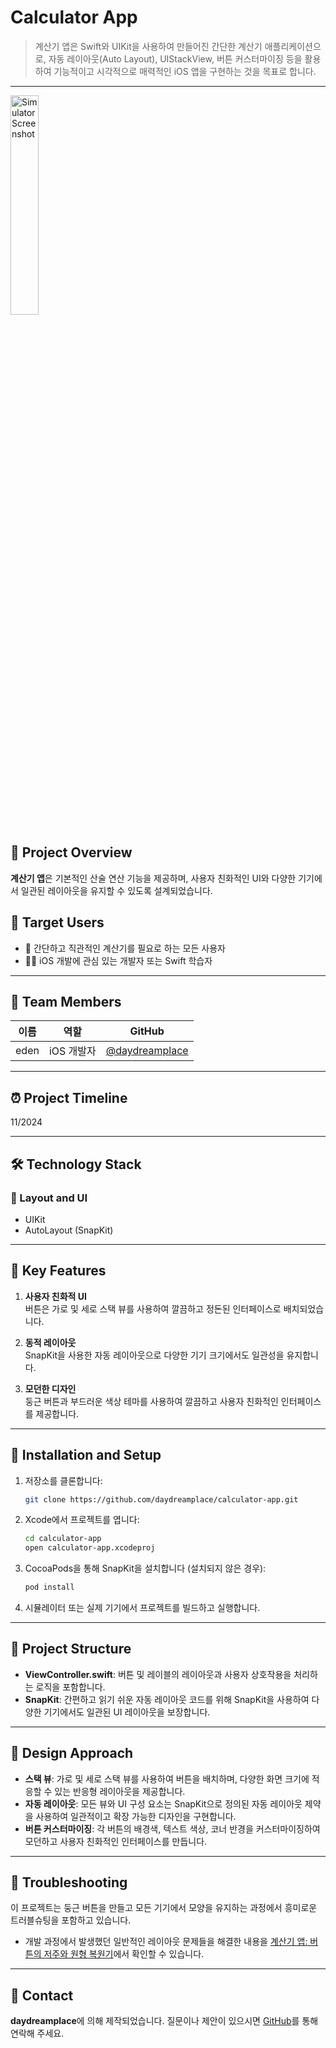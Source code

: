 # Calculator App

> 계산기 앱은 Swift와 UIKit을 사용하여 만들어진 간단한 계산기 애플리케이션으로, 자동 레이아웃(Auto Layout), UIStackView, 버튼 커스터마이징 등을 활용하여 기능적이고 시각적으로 매력적인 iOS 앱을 구현하는 것을 목표로 합니다.

---
<p align="">
  <img src="https://github.com/user-attachments/assets/b6bcc689-3bde-4ca2-827a-0ce0e9be7887" alt="Simulator Screenshot" style="width: 30%;">
</p>

## 📝 Project Overview

**계산기 앱**은 기본적인 산술 연산 기능을 제공하며, 사용자 친화적인 UI와 다양한 기기에서 일관된 레이아웃을 유지할 수 있도록 설계되었습니다.

## 🎯 Target Users
- 📱 간단하고 직관적인 계산기를 필요로 하는 모든 사용자
- 👨‍💻 iOS 개발에 관심 있는 개발자 또는 Swift 학습자

---

## 👥 Team Members
| 이름      | 역할       | GitHub                           |
| -------- | -------- | --------------------------------- |
| eden   | iOS 개발자 | [@daydreamplace](https://github.com/daydreamplace) |

---

## ⏰ Project Timeline
11/2024

---

## 🛠️ Technology Stack

### 🎨 Layout and UI
- UIKit
- AutoLayout (SnapKit)

---

## 📱 Key Features

1. **사용자 친화적 UI**  
   버튼은 가로 및 세로 스택 뷰를 사용하여 깔끔하고 정돈된 인터페이스로 배치되었습니다.

2. **동적 레이아웃**  
   SnapKit을 사용한 자동 레이아웃으로 다양한 기기 크기에서도 일관성을 유지합니다.

3. **모던한 디자인**  
   둥근 버튼과 부드러운 색상 테마를 사용하여 깔끔하고 사용자 친화적인 인터페이스를 제공합니다.

---

## 🚀 Installation and Setup

1. 저장소를 클론합니다:
    ```sh
    git clone https://github.com/daydreamplace/calculator-app.git
    ```
2. Xcode에서 프로젝트를 엽니다:
    ```sh
    cd calculator-app
    open calculator-app.xcodeproj
    ```
3. CocoaPods을 통해 SnapKit을 설치합니다 (설치되지 않은 경우):
    ```sh
    pod install
    ```
4. 시뮬레이터 또는 실제 기기에서 프로젝트를 빌드하고 실행합니다.

---

## 📂 Project Structure

- **ViewController.swift**: 버튼 및 레이블의 레이아웃과 사용자 상호작용을 처리하는 로직을 포함합니다.
- **SnapKit**: 간편하고 읽기 쉬운 자동 레이아웃 코드를 위해 SnapKit을 사용하여 다양한 기기에서도 일관된 UI 레이아웃을 보장합니다.

---

## 🎨 Design Approach

- **스택 뷰**: 가로 및 세로 스택 뷰를 사용하여 버튼을 배치하며, 다양한 화면 크기에 적응할 수 있는 반응형 레이아웃을 제공합니다.
- **자동 레이아웃**: 모든 뷰와 UI 구성 요소는 SnapKit으로 정의된 자동 레이아웃 제약을 사용하여 일관적이고 확장 가능한 디자인을 구현합니다.
- **버튼 커스터마이징**: 각 버튼의 배경색, 텍스트 색상, 코너 반경을 커스터마이징하여 모던하고 사용자 친화적인 인터페이스를 만듭니다.

---

## 🔧 Troubleshooting

이 프로젝트는 둥근 버튼을 만들고 모든 기기에서 모양을 유지하는 과정에서 흥미로운 트러블슈팅을 포함하고 있습니다.
- 개발 과정에서 발생했던 일반적인 레이아웃 문제들을 해결한 내용을 [계산기 앱: 버튼의 저주와 원형 복원기](https://velog.io/@daydreamplace/TIL-%EA%B3%84%EC%82%B0%EA%B8%B0-%EC%95%B1-UI-%ED%8A%B8%EB%9F%AC%EB%B8%94%EC%8A%88%ED%8C%85)에서 확인할 수 있습니다.

---

## 📧 Contact
**daydreamplace**에 의해 제작되었습니다. 질문이나 제안이 있으시면 [GitHub](https://github.com/daydreamplace)를 통해 연락해 주세요.

